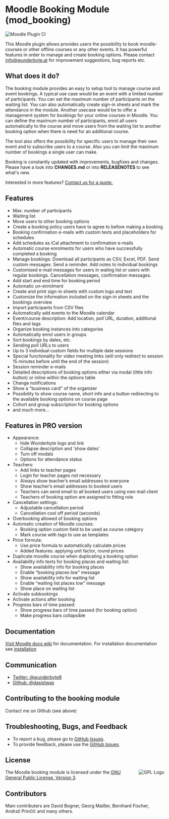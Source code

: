 # Moodle Booking Module (mod_booking)

![Moodle Plugin CI](https://github.com/Wunderbyte-GmbH/moodle-mod_booking/actions/workflows/moodle-plugin-ci.yml/badge.svg)

This Moodle plugin allows provides users the possibility to book moodle-courses or other offline courses or any other
events. It has powerful features in order to manage and create booking options. Please contact info@wunderbyte.at for
improvement suggestions, bug reports etc.

## What does it do?

The booking module provides an easy to setup tool to manage course and event bookings. A typical use case would be an
event with a limited number of participants. You can set the maximum number of participants on the waiting list.
You can also automatically create sign-in sheets and mark the attendance in the module. Another usecase would be to
offer a management system for bookings for your online courses in Moodle. You can define the maximum number of
participants, enrol all users automatically to the course and move users from the waiting list to another booking option
when there is need for an additional course.

The tool also offers the possibility for specific users to manage their own event and to subscribe users to a course.
Also you can limit the maximum number of bookings a single user can make.

Booking is constantly updated with improvements, bugfixes and changes. Please have a look into **CHANGES.md** or into
**RELEASENOTES** to see what's new.

Interested in more features? [Contact us for a quote.](mailto:info@wunderbyte.at)

## Features
+ Max. number of participants
+ Waiting list
+ Move users to other booking options
+ Create a booking policy users have to agree to before making a booking
+ Booking confirmation e-mails with custom texts and placeholders for schedules
+ Add schedules as iCal attachment to confirmation e-mails
+ Automatic course enrolments for users who have successfully completed a booking
+ Manage bookings: Download all participants as CSV, Excel, PDF. Send custom messages. Send a reminder. Add notes to
individual bookings
+ Customised e-mail messages for users in waitng list or users with regular bookings. Cancellation messages, confirmation
messages.
+ Add start and end time for booking period
+ Automatic un-enrolment
+ Create and print sign-in sheets with custom logo and text
+ Customize the information included on the sign-in sheets and the bookings overview
+ Import participants from CSV files
+ Automatically add events to the Moodle calendar
+ Event/course description: Add location, poll URL, duration, additional files and tags
+ Organize booking instances into categories
+ Automatically enrol users in groups
+ Sort bookings by dates, etc.
+ Sending poll URLs to users
+ Up to 3 individual custom fields for multiple date sessions
+ Special functionality for video meeting links (will only redirect to session 15 minutes before until the end of the
session)
+ Session reminder e-mails
+ Detailed descriptions of booking options either via modal (little info button) or inline within the
  options table
+ Change notifications
+ Show a "business card" of the organizer
+ Possibility to show course name, short info and a button redirecting to the available booking options on course page
+ Cohort and group subscription for booking options
+ and much more...

## Features in PRO version
+ Appearance:
    + hide Wunderbyte logo and link
    + Collapse description and 'show dates'
    + Turn off modals
    + Options for attendance status
+ Teachers:
    + Add links to teacher pages
    + Login for teacher pages not necessary
    + Always show teacher’s email addresses to everyone
    + Show teacher’s email addresses to booked users
    + Teachers can send email to all booked users using own mail client
    + Teachers of booking option are assigned to fitting role
+ Cancellation settings:
    + Adjustable cancellation period
    + Cancellation cool off period (seconds)
+ Overbooking allowed of booking options
+ Automatic creation of Moodle courses:
    + Booking option custom field to be used as course category
    + Mark course with tags to use as templates
+ Price formula:
    + Use price formula to automatically calculate prices
    + Added features: applying unit factor, round prices
+ Duplicate moodle course when duplicating a booking option
+ Availability info texts for booking places and waiting list:
    + Show availability info for booking places
    + Enable “booking places low” message
    + Show availability info for waiting list
    + Enable “waiting list places low” message
    + Show place on waiting list
+ Activate subbookings
+ Activate actions after booking
+ Progress bars of time passed:
    + Show progress bars of time passed (for booking option)
    + Make progress bars collapsible

## Documentation
[Visit Moodle docs wiki](https://docs.moodle.org/311/en/Booking_module) for documentation.
For installation documentation see [installation](https://docs.moodle.org/35/en/Installing_plugins)

## Communication
+ [Twitter: @wunderbyte8](https://twitter.com/wunderbyte8)
+ [Github: @dasistwas](https://github.com/dasistwas)

## Contributing to the booking module

Contact me on Github (see above)

## Troubleshooting, Bugs, and Feedback
+ To report a bug, please go to [GitHub Issues](https://github.com/Wunderbyte-GmbH/moodle-mod_booking/issues).
+ To provide feedback, please use the [GitHub Issues](https://github.com/Wunderbyte-GmbH/moodle-mod_booking/issues).

## License
<a href="https://docs.moodle.org/dev/License" target="_blank"><img src="https://upload.wikimedia.org/wikipedia/commons/thumb/9/93/GPLv3_Logo.svg/220px-GPLv3_Logo.svg.png" alt="GPL Logo" align="right"></a>  The Moodle booking module is licensed under the [GNU General Public License, Version 3](http://www.gnu.org/licenses/gpl-3.0.html).

## Contributors
Main contributers are David Bogner, Georg Maißer, Bernhard Fischer, Andraž Prinčič and many others.